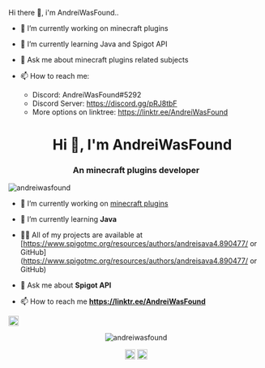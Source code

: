 Hi there 👋, i'm AndreiWasFound..

- 🔭 I’m currently working on minecraft plugins
- 🌱 I’m currently learning Java and Spigot API
- 💬 Ask me about minecraft plugins related subjects 
- 📫 How to reach me: 
    - Discord: AndreiWasFound#5292        
    - Discord Server: https://discord.gg/pRJ8tbF 
    - More options on linktree: https://linktr.ee/AndreiWasFound
    
    <h1 align="center">Hi 👋, I'm AndreiWasFound</h1>
<h3 align="center">An minecraft plugins developer</h3>

<p align="left"> <img src="https://komarev.com/ghpvc/?username=andreiwasfound" alt="andreiwasfound" /> </p>

- 🔭 I’m currently working on [minecraft plugins](https://www.spigotmc.org/resources/authors/andreisava4.890477/)

- 🌱 I’m currently learning **Java**

- 👨‍💻 All of my projects are available at [https://www.spigotmc.org/resources/authors/andreisava4.890477/ or GitHub](https://www.spigotmc.org/resources/authors/andreisava4.890477/ or GitHub)

- 💬 Ask me about **Spigot API**

- 📫 How to reach me **https://linktr.ee/AndreiWasFound**

<p align="left"><img src="https://devicons.github.io/devicon/devicon.git/icons/java/java-original-wordmark.svg" alt="java" width="20" height="20"/></p><p align="center"> <img src="https://github-readme-stats.vercel.app/api?username=andreiwasfound&show_icons=true" alt="andreiwasfound" /> </p>

<p align="center">
<a href="https://twitter.com/andreiwasfound" target="blank"><img align="center" src="https://cdn.jsdelivr.net/npm/simple-icons@3.0.1/icons/twitter.svg" alt="andreiwasfound" height="20" width="20" /></a>
<a href="https://www.youtube.com/c/andreiwasfound" target="blank"><img align="center" src="https://cdn.jsdelivr.net/npm/simple-icons@3.0.1/icons/youtube.svg" alt="andreiwasfound" height="20" width="20" /></a>
</p>
